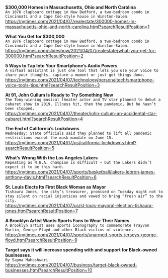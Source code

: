 **$300,000 Homes in Massachusetts, Ohio and North Carolina**\
`An 1876 clapboard cottage in New Bedford, a two-bedroom condo in Cincinnati and a Cape Cod-style house in Winston-Salem.`\
https://nytimes.com/2021/04/07/realestate/300000-homes-in-massachusetts-ohio-and-north-carolina.html?searchResultPosition=1

**What You Get for $300,000**\
`An 1876 clapboard cottage in New Bedford, a two-bedroom condo in Cincinnati and a Cape Cod-style house in Winston-Salem.`\
https://nytimes.com/slideshow/2021/04/07/realestate/what-you-get-for-300000.html?searchResultPosition=2

**5 Ways to Tap Into Your Smartphone’s Audio Powers**\
`A virtual assistant is just one tool that lets you use your voice to share your thoughts, capture a moment or just get things done.`\
https://nytimes.com/2021/04/07/technology/personaltech/smartphone-voice-tools-tips.html?searchResultPosition=3

**At 91, John Cullum Is Ready to Try Something New**\
`The Tony-winning musical theater actor and TV star planned to debut a cabaret show in 2019. Illness hit, then the pandemic. But he hasn’t been stopped.`\
https://nytimes.com/2021/04/07/theater/john-cullum-an-accidental-star-cabaret.html?searchResultPosition=4

**The End of California’s Lockdowns**\
`Wednesday: State officials said they planned to lift all pandemic restrictions except the mask mandate on June 15.`\
https://nytimes.com/2021/04/07/us/california-lockdowns.html?searchResultPosition=5

**What’s Wrong With the Los Angeles Lakers**\
`Repeating as N.B.A. champion is difficult — but the Lakers didn’t expect it to be this hard.`\
https://nytimes.com/2021/04/07/sports/basketball/lakers-lebron-james-anthony-davis.html?searchResultPosition=6

**St. Louis Elects Its First Black Woman as Mayor**\
`Tishaura Jones, the city’s treasurer, promised on Tuesday night not to stay silent on racial injustices and vowed to bring “fresh air” to the city.`\
https://nytimes.com/2021/04/07/us/st-louis-mayoral-election-tishaura-jones.html?searchResultPosition=7

**A Brooklyn Artist Wants Sports Fans to Wear Their Names**\
`A Brooklyn artist uses sports iconography to commemorate Trayvon Martin, George Floyd and other Black victims of violence.`\
https://nytimes.com/2021/04/07/sports/unarmed-sports-jerseys-george-floyd.html?searchResultPosition=9

**Target says it will increase spending with and support for Black-owned businesses.**\
`By Sapna Maheshwari`\
https://nytimes.com/2021/04/07/business/target-black-owned-businesses.html?searchResultPosition=10

